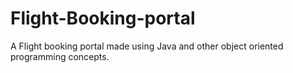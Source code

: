 # Flight-Booking-portal
A Flight booking portal made using Java and other object oriented programming concepts.
